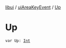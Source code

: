 [libui](../index.md) / [uiAreaKeyEvent](index.md) / [Up](./-up.md)

# Up

`var Up: `[`Int`](https://kotlinlang.org/api/latest/jvm/stdlib/kotlin/-int/index.html)